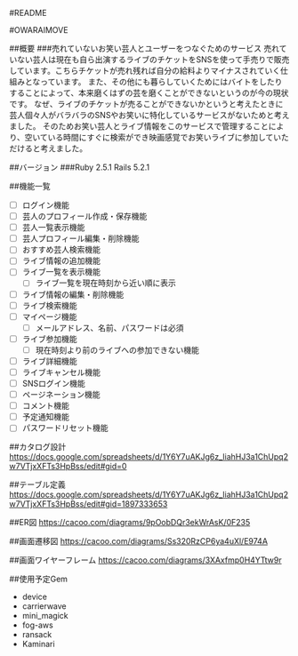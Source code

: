 #README

#OWARAIMOVE

##概要
###売れていないお笑い芸人とユーザーをつなぐためのサービス
売れていない芸人は現在も自ら出演するライブのチケットをSNSを使って手売りで販売しています。こちらチケットが売れ残れば自分の給料よりマイナスされていく仕組みとなっています。
また、その他にも暮らしていくためにはバイトをしたりすることによって、本来磨くはずの芸を磨くことができないというのが今の現状です。
なぜ、ライブのチケットが売ることができないかというと考えたときに芸人個々人がバラバラのSNSやお笑いに特化しているサービスがないためと考えました。
そのためお笑い芸人とライブ情報をこのサービスで管理することにより、空いている時間にすぐに検索ができ映画感覚でお笑いライブに参加していただけると考えました。

##バージョン
###Ruby 2.5.1 Rails 5.2.1

##機能一覧
- [ ] ログイン機能
- [ ] 芸人のプロフィール作成・保存機能
- [ ] 芸人一覧表示機能
- [ ] 芸人プロフィール編集・削除機能
- [ ] おすすめ芸人検索機能
- [ ] ライブ情報の追加機能
- [ ] ライブ一覧を表示機能
  - [ ] ライブ一覧を現在時刻から近い順に表示
- [ ] ライブ情報の編集・削除機能
- [ ] ライブ検索機能
- [ ] マイページ機能
  - [ ] メールアドレス、名前、パスワードは必須
- [ ] ライブ参加機能
  - [ ] 現在時刻より前のライブへの参加できない機能
- [ ] ライブ詳細機能
- [ ] ライブキャンセル機能
- [ ] SNSログイン機能
- [ ] ページネーション機能
- [ ] コメント機能
- [ ] 予定通知機能
- [ ] パスワードリセット機能

##カタログ設計
https://docs.google.com/spreadsheets/d/1Y6Y7uAKJg6z_liahHJ3a1ChUpq2w7VTjxXFTs3HpBss/edit#gid=0

##テーブル定義
https://docs.google.com/spreadsheets/d/1Y6Y7uAKJg6z_liahHJ3a1ChUpq2w7VTjxXFTs3HpBss/edit#gid=1897333653

##ER図
https://cacoo.com/diagrams/9pOobDQr3ekWrAsK/0F235

##画面遷移図
https://cacoo.com/diagrams/Ss320RzCP6ya4uXl/E974A

##画面ワイヤーフレーム
https://cacoo.com/diagrams/3XAxfmp0H4YTtw9r

##使用予定Gem
* device
* carrierwave
* mini_magick
* fog-aws
* ransack
* Kaminari